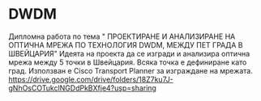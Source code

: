 # DWDM
Дипломна работа по тема " ПРОЕКТИРАНЕ И АНАЛИЗИРАНЕ НА ОПТИЧНА МРЕЖА ПО ТЕХНОЛОГИЯ DWDM, МЕЖДУ ПЕТ ГРАДА В ШВЕЙЦАРИЯ"
Идеята на проекта да се изгради и анализира оптична мрежа между 5 точки в Швейцария. Всяка точка е дефиниране като град.
Използван е Cisco Transport Planner за изграждане на мрежата.
https://drive.google.com/drive/folders/18Z7ku7J-gNhOsCOTukclNGDdPkBXfje4?usp=sharing

